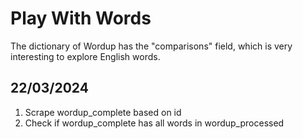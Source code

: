 # Play With Words

The dictionary of Wordup has the "comparisons" field, which is very interesting to explore English words.

## 22/03/2024

1) Scrape wordup_complete based on id
2) Check if wordup_complete has all words in wordup_processed